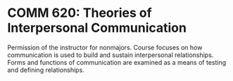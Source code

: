 # COMM 620: Theories of Interpersonal Communication

Permission of the instructor for nonmajors. Course focuses on how communication is used to build and sustain interpersonal relationships. Forms and functions of communication are examined as a means of testing and defining relationships.